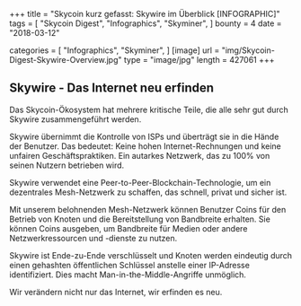 +++
title = "Skycoin kurz gefasst: Skywire im Überblick [INFOGRAPHIC]"
tags = [
    "Skycoin Digest",
    "Infographics",
    "Skyminer",
]
bounty = 4
date = "2018-03-12"

categories = [
    "Infographics",
    "Skyminer",
]
[image]
    url = "img/Skycoin-Digest-Skywire-Overview.jpg"
    type = "image/jpg"
    length = 427061
+++

## Skywire - Das Internet neu erfinden

Das Skycoin-Ökosystem hat mehrere kritische Teile, die alle sehr gut durch Skywire zusammengeführt werden.

Skywire übernimmt die Kontrolle von ISPs und überträgt sie in die Hände der Benutzer. Das bedeutet: Keine hohen Internet-Rechnungen und keine unfairen Geschäftspraktiken. Ein autarkes Netzwerk, das zu 100% von seinen Nutzern betrieben wird.

Skywire verwendet eine Peer-to-Peer-Blockchain-Technologie, um ein dezentrales Mesh-Netzwerk zu schaffen, das schnell, privat und sicher ist.

Mit unserem belohnenden Mesh-Netzwerk können Benutzer Coins für den Betrieb von Knoten und die Bereitstellung von Bandbreite erhalten. Sie können Coins ausgeben, um Bandbreite für Medien oder andere Netzwerkressourcen und -dienste zu nutzen.

Skywire ist Ende-zu-Ende verschlüsselt und Knoten werden eindeutig durch einen gehashten öffentlichen Schlüssel anstelle einer IP-Adresse identifiziert. Dies macht Man-in-the-Middle-Angriffe unmöglich.

Wir verändern nicht nur das Internet, wir erfinden es neu.
